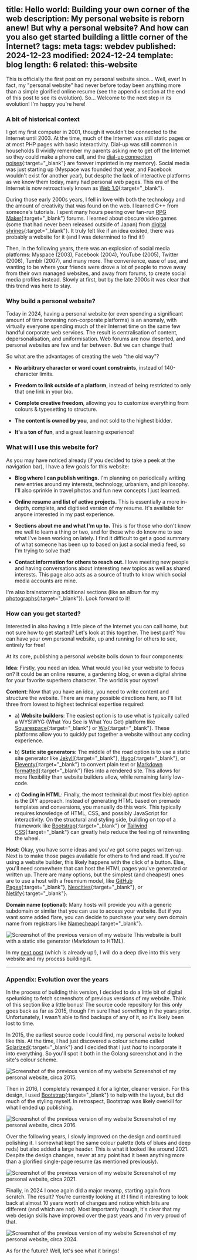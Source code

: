 title: Hello world: Building your own corner of the web
description: My personal website is reborn anew! But why a personal website? And how can you also get started building a little corner of the Internet?
tags: meta
tags: webdev
published: 2024-12-23
modified: 2024-12-24
template: blog
length: 6
related: this-website
---

This is officially the first post on my personal website since... Well, ever! In fact, my "personal website" had never before today been anything more than a simple glorified online resume (see the appendix section at the end of this post to see its evolution). So... Welcome to the next step in its evolution! I'm happy you're here!

### A bit of historical context

I got my first computer in 2001, though it wouldn't be connected to the Internet until 2003. At the time, much of the Internet was still static pages or at most PHP pages with basic interactivity. Dial-up was still common in households (I vividly remember my parents asking me to get off the Internet so they could make a phone call, and the [dial-up connection noises](https://en.wikipedia.org/wiki/File:Dial_up_modem_noises.ogg){:target="_blank"} are forever imprinted in my memory). Social media was just starting up (Myspace was founded that year, and Facebook wouldn't exist for another year), but despite the lack of interactive platforms as we know them today, many had personal web pages. This era of the Internet is now retroactively known as [Web 1.0](https://en.wikipedia.org/wiki/Web_2.0#Web_1.0){:target="_blank"}.

During those early 2000s years, I fell in love with both the technology and the amount of creativity that was found on the web. I learned C++ from someone's tutorials. I spent many hours peering over fan-run [RPG Maker](https://en.wikipedia.org/wiki/RPG_Maker){:target="_blank"} forums. I learned about obscure video games (some that had never been released outside of Japan) from [digital shrines](https://fanlore.org/wiki/Character_Shrine){:target="_blank"}. It truly felt like if an idea existed, there was probably a website for it (and I was determined to find it!)

Then, in the following years, there was an explosion of social media platforms: Myspace (2003), Facebook (2004), YouTube (2005), Twitter (2006), Tumblr (2007), and many more. The convenience, ease of use, and wanting to be where your friends were drove a lot of people to move away from their own managed websites, and away from forums, to create social media profiles instead. Slowly at first, but by the late 2000s it was clear that this trend was here to stay.

### Why build a personal website?

Today in 2024, having a personal website (or even spending a significant amount of time browsing non-corporate platforms) is an anomaly, with virtually everyone spending much of their Internet time on the same few handful corporate web services. The result is centralisation of content, depersonalisation, and uniformisation. Web forums are now deserted, and personal websites are few and far between. But we can change that!

So what are the advantages of creating the web "the old way"?

- **No arbitrary character or word count constraints**, instead of 140-character limits.

- **Freedom to link outside of a platform**, instead of being restricted to only that one link in your bio.

- **Complete creative freedom**, allowing you to customize everything from colours & typesetting to structure.

- **The content is owned by you**, and not sold to the highest bidder.

- **It's a ton of fun**, and a great learning experience!

### What will I use this website for?

As you may have noticed already (if you decided to take a peek at the navigation bar), I have a few goals for this website:

- **Blog where I can publish writings.** I'm planning on periodically writing new entries around my interests, technology, urbanism, and philosophy. I'll also sprinkle in travel photos and fun new concepts I just learned.

- **Online resume and list of active projects.** This is essentially a more in-depth, complete, and digitised version of my resume. It's available for anyone interested in my past experience.

- **Sections about me and what I'm up to.** This is for those who don't know me well to learn a thing or two, and for those who do know me to see what I've been working on lately. I find it difficult to get a good summary of what someone has been up to based on just a social media feed, so I'm trying to solve that!

- **Contact information for others to reach out.** I love meeting new people and having conversations about interesting new topics as well as shared interests. This page also acts as a source of truth to know which social media accounts are mine.

I'm also brainstorming additional sections (like an album for my [photographs](https://www.instagram.com/olivi_eh/){:target="_blank"}). Look forward to it!

### How can you get started?

Interested in also having a little piece of the Internet you can call home, but not sure how to get started? Let's look at this together. The best part? You can have your own personal website, up and running for others to see, entirely for free!

At its core, publishing a personal website boils down to four components:

**Idea**: Firstly, you need an idea. What would you like your website to focus on? It could be an online resume, a gardening blog, or even a digital shrine for your favorite superhero character. The world is your oyster!

**Content**: Now that you have an idea, you need to write content and structure the website. There are many possible directions here, so I'll list three from lowest to highest technical expertise required:

- a) **Website builders**: The easiest option is to use what is typically called a WYSIWYG (What You See is What You Get) platform like [Squarespace](https://www.squarespace.com/){:target="_blank"} or [Wix](https://www.wix.com/){:target="_blank"}. These platforms allow you to quickly put together a website without any coding experience.

- b) **Static site generators**: The middle of the road option is to use a static site generator like [Jekyll](https://jekyllrb.com/){:target="_blank"}, [Hugo](https://gohugo.io/){:target="_blank"}, or [Eleventy](https://www.11ty.dev/){:target="_blank"} to convert plain text or [Markdown formatted](https://www.markdownguide.org/cheat-sheet/){:target="_blank"} files into a rendered site. This allows for more flexibility than website builders allow, while remaining fairly low-code.

- c) **Coding in HTML**: Finally, the most technical (but most flexible) option is the DIY approach. Instead of generating HTML based on premade templates and conversions, you manually do this work. This typically requires knowledge of HTML, CSS, and possibly JavaScript for interactivity. On the structural and styling side, building on top of a framework like [Bootstrap](https://getbootstrap.com/){:target="_blank"} or [Tailwind CSS](https://tailwindcss.com/){:target="_blank"} can greatly help reduce the feeling of reinventing the wheel.

**Host**: Okay, you have some ideas and you've got some pages written up. Next is to make those pages available for others to find and read. If you're using a website builder, this likely happens with the click of a button. Else, you'll need somewhere that can host the HTML pages you've generated or written up. There are many options, but the simplest (and cheapest) ones are to use a host with a freemium model, like [GitHub Pages](https://pages.github.com/){:target="_blank"}, [Neocities](https://neocities.org/){:target="_blank"}, or [Netlify](https://www.netlify.com/){:target="_blank"}.

**Domain name (optional)**: Many hosts will provide you with a generic subdomain or similar that you can use to access your website. But if you want some added flare, you can decide to purchase your very own domain name from registrars like [Namecheap](https://www.namecheap.com/){:target="_blank"}.

![Screenshot of the previous version of my website](/static/images/hello-world/vscode-md.png)
<span class="img-caption">This website is built with a static site generator (Markdown to HTML).</span>

In my [next post](/this-website/) (which is already up!), I will do a deep dive into this very website and my process building it.

---

### Appendix: Evolution over the years

In the process of building this version, I decided to do a little bit of digital spelunking to fetch screenshots of previous versions of my website. Think of this section like a little bonus! The source code repository for this only goes back as far as 2015, though I'm sure I had _something_ in the years prior. Unfortunately, I wasn't able to find backups of any of it, so it's likely been lost to time.

In 2015, the earliest source code I could find, my personal website looked like this. At the time, I had just discovered a colour scheme called [Solarized](https://ethanschoonover.com/solarized/){:target="_blank"} and I decided that I just *had* to incorporate it into everything. So you'll spot it both in the Golang screenshot and in the site's colour scheme.

![Screenshot of the previous version of my website](/static/images/hello-world/website-v0.png)
<span class="img-caption">Screenshot of my personal website, circa 2015.</span>

Then in 2016, I completely revamped it for a lighter, cleaner version. For this design, I used [Bootstrap](https://getbootstrap.com/){:target="_blank"} to help with the layout, but did much of the styling myself. In retrospect, Bootstrap was likely overkill for what I ended up publishing.

![Screenshot of the previous version of my website](/static/images/hello-world/website-v1.png)
<span class="img-caption">Screenshot of my personal website, circa 2016.</span>

Over the following years, I slowly improved on the design and continued polishing it. I somewhat kept the same colour palette (lots of blues and deep reds) but also added a large header. This is what it looked like around 2021. Despite the design changes, never at any point had it been anything more than a glorified single-page resume (as mentioned previously).

![Screenshot of the previous version of my website](/static/images/hello-world/website-v2.png)
<span class="img-caption">Screenshot of my personal website, circa 2021.</span>

Finally, in 2024 I once again did a major revamp, starting again from scratch. The result? You're currently looking at it! I find it interesting to look back at almost 10 years worth of changes and notice which bits are different (and which are not). Most importantly though, it's clear that my web design skills have improved over the past years and I'm very proud of that.

![Screenshot of the previous version of my website](/static/images/hello-world/website-v3.png)
<span class="img-caption">Screenshot of my personal website, circa 2024.</span>

As for the future? Well, let's see what it brings!
